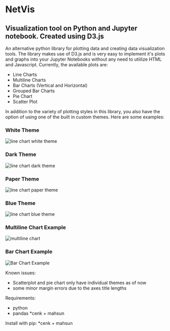 # NetVis

## Visualization tool on Python and Jupyter notebook. Created using D3.js 

An alternative python library for plotting data and creating data visualization tools. 
The library makes use of D3.js and is very easy to implement it's plots and graphs into your Jupyter Notebooks without any need to utiilize HTML and Javascript. Currently, the available plots are:
- Line Charts
- Multiline Charts
- Bar Charts (Vertical and Horizontal)
- Grouped Bar Charts
- Pie Chart
- Scatter Plot

In addition to the variety of plotting styles in this library, you also have the option of using one of the built in custom themes.
Here are some examples:

### White Theme

![line chart white theme](https://user-images.githubusercontent.com/42952515/122541882-cf4ffc80-d032-11eb-868b-53188ac74a5e.png)

### Dark Theme

![line chart dark theme](https://user-images.githubusercontent.com/42952515/122541875-ceb76600-d032-11eb-9b52-ca52d8376c63.png)

### Paper Theme

![line chart paper theme](https://user-images.githubusercontent.com/42952515/122541880-cf4ffc80-d032-11eb-88aa-cec087b1432b.png)

### Blue Theme
![line chart blue theme](https://user-images.githubusercontent.com/42952515/122541894-d0812980-d032-11eb-8ff8-a81df75e73ac.png)

### Multiline Chart Example
![multiline chart ](https://user-images.githubusercontent.com/42952515/122541884-cfe89300-d032-11eb-81e4-71ef1e82fade.png)

### Bar Chart Example
![Bar Chart Example ](https://user-images.githubusercontent.com/42952515/122542279-2ce44900-d033-11eb-8a57-a0dae1ffa8fe.png)


Known issues:
- Scatterplot and pie chart only have individual themes as of now
- some minor margin errors due to the axes title lengths

Requirements:
- python
- pandas
*cenk + mahsun


Install with pip:
*cenk + mahsun



